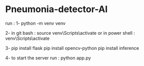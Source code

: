 # Pneumonia-detector-AI

run : 
1- python -m venv venv

2- 
in git bash :  source venv\Scripts\activate
or in power shell : venv\Scripts\activate  

3-
pip install flask
pip install opencv-python
pip install inference

4- 
to start the server run : 
python app.py 


